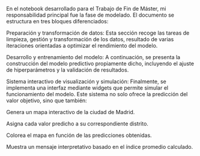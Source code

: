 En el notebook desarrollado para el Trabajo de Fin de Máster, mi responsabilidad principal fue la fase de modelado. El documento se estructura en tres bloques diferenciados:

Preparación y transformación de datos:
Esta sección recoge las tareas de limpieza, gestión y transformación de los datos, resultado de varias iteraciones orientadas a optimizar el rendimiento del modelo.

Desarrollo y entrenamiento del modelo:
A continuación, se presenta la construcción del modelo predictivo propiamente dicho, incluyendo el ajuste de hiperparámetros y la validación de resultados.

Sistema interactivo de visualización y simulación:
Finalmente, se implementa una interfaz mediante widgets que permite simular el funcionamiento del modelo. Este sistema no solo ofrece la predicción del valor objetivo, sino que también:

Genera un mapa interactivo de la ciudad de Madrid.

Asigna cada valor predicho a su correspondiente distrito.

Colorea el mapa en función de las predicciones obtenidas.

Muestra un mensaje interpretativo basado en el índice promedio calculado.
